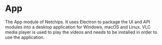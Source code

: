 # App

The App module of Netchips. It uses Electron to package the UI and API modules into a desktop application for Windows, macOS and Linux. VLC media player is used to play the videos and needs to be installed in order to use the application.
